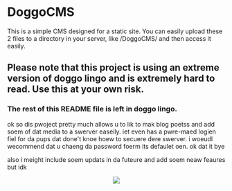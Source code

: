 # DoggoCMS
This is a simple CMS designed for a static site. You can easily upload these 2 files to a directory in your server, like /DoggoCMS/ and then access it easily.
## Please note that this project is using an extreme version of doggo lingo and is extremely hard to read. Use this at your own risk.
### The rest of this README file is left in doggo lingo.

ok so dis pwoject pretty much allows u to lik to mak blog poetss and add soem of dat media to a swerver easeily. iet even has a pwre-maed logien fiel for da pups dat done't knoe hoew to secuere dere swerver. i woeudl wecommend dat u chaeng da password foerm its defaulet oen. ok dat it bye

also i meight include soem updats in da futeure and add soem neaw feaures but idk

<p align="center"><img src="https://user-images.githubusercontent.com/131297785/239331340-6dc50e35-dbe2-4c46-982c-aa330b98d3b7.png"></p>
